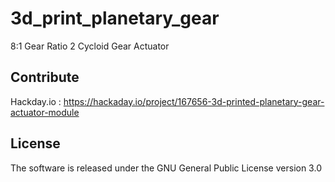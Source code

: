 # 3d_print_planetary_gear
8:1 Gear Ratio 2 Cycloid Gear Actuator

## Contribute
Hackday.io : https://hackaday.io/project/167656-3d-printed-planetary-gear-actuator-module

## License
The software is released under the GNU General Public License version 3.0
